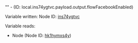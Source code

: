 "" - (ID: local.ins74ygtvc.payload.output.flowFacebookEnabled)

Variable written:
Node ID: [ins74ygtvc](../nodes/ins74ygtvc.md)

Variable reads:
* Node (Node ID: [hk1hymxs4y](../nodes/hk1hymxs4y.md))
